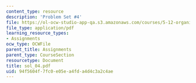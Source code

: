```yaml
---
content_type: resource
description: 'Problem Set #4'
file: https://ol-ocw-studio-app-qa.s3.amazonaws.com/courses/5-12-organic-chemistry-i-spring-2003/94f5604f7fc0e05ea4fda4d4c3a2c4ae_sol_04.pdf
file_type: application/pdf
learning_resource_types:
- Assignments
ocw_type: OCWFile
parent_title: Assignments
parent_type: CourseSection
resourcetype: Document
title: sol_04.pdf
uid: 94f5604f-7fc0-e05e-a4fd-a4d4c3a2c4ae
---
```

